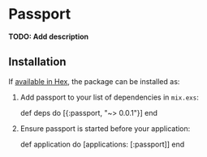 # Passport

**TODO: Add description**

## Installation

If [available in Hex](https://hex.pm/docs/publish), the package can be installed as:

  1. Add passport to your list of dependencies in `mix.exs`:

        def deps do
          [{:passport, "~> 0.0.1"}]
        end

  2. Ensure passport is started before your application:

        def application do
          [applications: [:passport]]
        end

